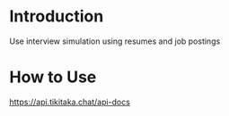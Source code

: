 # Introduction
Use interview simulation using resumes and job postings

# How to Use
https://api.tikitaka.chat/api-docs
